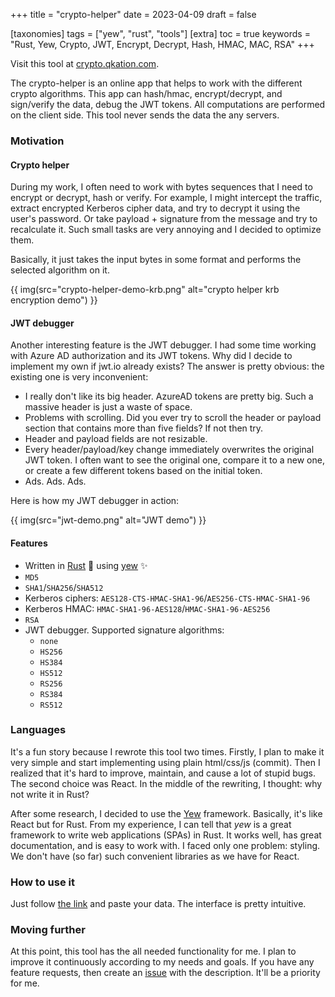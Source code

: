 +++
title = "crypto-helper"
date = 2023-04-09
draft = false

[taxonomies]
tags = ["yew", "rust", "tools"]
[extra]
toc = true
keywords = "Rust, Yew, Crypto, JWT, Encrypt, Decrypt, Hash, HMAC, MAC, RSA"
+++

Visit this tool at [crypto.qkation.com](https://crypto.qkation.com).

The crypto-helper is an online app that helps to work with the different crypto algorithms. This app can hash/hmac, encrypt/decrypt, and sign/verify the data, debug the JWT tokens. All computations are performed on the client side. This tool never sends the data the any servers.

### Motivation

#### Crypto helper

During my work, I often need to work with bytes sequences that I need to encrypt or decrypt, hash or verify. For example, I might intercept the traffic, extract encrypted Kerberos cipher data, and try to decrypt it using the user's password. Or take payload + signature from the message and try to recalculate it. Such small tasks are very annoying and I decided to optimize them.

Basically, it just takes the input bytes in some format and performs the selected algorithm on it.

{{ img(src="crypto-helper-demo-krb.png" alt="crypto helper krb encryption demo") }}

#### JWT debugger

Another interesting feature is the JWT debugger. I had some time working with Azure AD authorization and its JWT tokens. Why did I decide to implement my own if jwt.io already exists? The answer is pretty obvious: the existing one is very inconvenient:

* I really don't like its big header. AzureAD tokens are pretty big. Such a massive header is just a waste of space.
* Problems with scrolling. Did you ever try to scroll the header or payload section that contains more than five fields? If not then try.
* Header and payload fields are not resizable.
* Every header/payload/key change immediately overwrites the original JWT token. I often want to see the original one, compare it to a new one, or create a few different tokens based on the initial token.
* Ads. Ads. Ads.

Here is how my JWT debugger in action:

{{ img(src="jwt-demo.png" alt="JWT demo") }}

#### Features

* Written in [Rust](https://github.com/rust-lang/rust) :crab: using [yew](https://github.com/yewstack/yew) :sparkles:
* `MD5`
* `SHA1`/`SHA256`/`SHA512`
* Kerberos ciphers: `AES128-CTS-HMAC-SHA1-96`/`AES256-CTS-HMAC-SHA1-96`
* Kerberos HMAC: `HMAC-SHA1-96-AES128`/`HMAC-SHA1-96-AES256`
* `RSA`
* JWT debugger. Supported signature algorithms:
  * `none`
  * `HS256`
  * `HS384`
  * `HS512`
  * `RS256`
  * `RS384`
  * `RS512`

### Languages

It's a fun story because I rewrote this tool two times. Firstly, I plan to make it very simple and start implementing using plain html/css/js (commit). Then I realized that it's hard to improve, maintain, and cause a lot of stupid bugs. The second choice was React. In the middle of the rewriting, I thought: why not write it in Rust?

After some research, I decided to use the [Yew](https://github.com/yewstack/yew) framework. Basically, it's like React but for Rust. From my experience, I can tell that *yew* is a great framework to write web applications (SPAs) in Rust. It works well, has great documentation, and is easy to work with. I faced only one problem: styling. We don't have (so far) such convenient libraries as we have for React.

### How to use it

Just follow [the link](https://crypto.qkation.com/) and paste your data. The interface is pretty intuitive.

### Moving further

At this point, this tool has the all needed functionality for me. I plan to improve it continuously according to my needs and goals. If you have any feature requests, then create an [issue](https://github.com/TheBestTvarynka/crypto-helper/issues/new) with the description. It'll be a priority for me.
